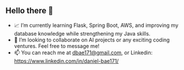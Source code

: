 ## Hello there 👋

- 📈 I’m currently learning Flask, Spring Boot, AWS, and improving my database knowledge while strengthening my Java skills.
- 🤝 I’m looking to collaborate on AI projects or any exciting coding ventures. Feel free to message me!
- 📫 You can reach me at dbae171@gmail.com, or Linkedin: https://www.linkedin.com/in/daniel-bae171/

